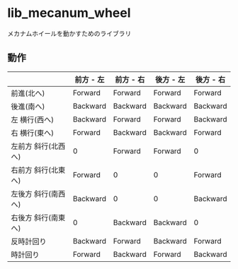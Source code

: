 # lib_mecanum_wheel

メカナムホイールを動かすためのライブラリ


## 動作

|                     | 前方 - 左 | 前方 - 右 | 後方 - 左 | 後方 - 右 |
| ------------------- | --------- | --------- | --------- | --------- |
| 前進(北へ)          | Forward   | Forward   | Forward   | Forward   |
| 後進(南へ)          | Backward  | Backward  | Backward  | Backward  |
| 左 横行(西へ)       | Backward  | Forward   | Forward   | Backward  |
| 右 横行(東へ)       | Forward   | Backward  | Backward  | Forward   |
| 左前方 斜行(北西へ) | 0         | Forward   | Forward   | 0         |
| 右前方 斜行(北東へ) | Forward   | 0         | 0         | Forward   |
| 左後方 斜行(南西へ) | Backward  | 0         | 0         | Backward  |
| 右後方 斜行(南東へ) | 0         | Backward  | Backward  | 0         |
| 反時計回り          | Backward  | Forward   | Backward  | Forward   |
| 時計回り            | Forward   | Backward  | Forward   | Backward  |


